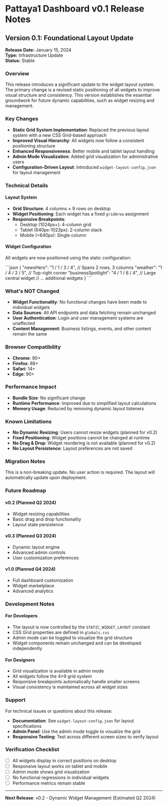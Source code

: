 # Pattaya1 Dashboard v0.1 Release Notes

## Version 0.1: Foundational Layout Update

**Release Date:** January 15, 2024  
**Type:** Infrastructure Update  
**Status:** Stable

### Overview

This release introduces a significant update to the widget layout system. The primary change is a revised static positioning of all widgets to improve visual structure and consistency. This version establishes the essential groundwork for future dynamic capabilities, such as widget resizing and management.

### Key Changes

- **Static Grid System Implementation**: Replaced the previous layout system with a new CSS Grid-based approach
- **Improved Visual Hierarchy**: All widgets now follow a consistent positioning structure
- **Enhanced Responsiveness**: Better mobile and tablet layout handling
- **Admin Mode Visualization**: Added grid visualization for administrative users
- **Configuration-Driven Layout**: Introduced `widget-layout-config.json` for layout management

### Technical Details

#### Layout System
- **Grid Structure**: 4 columns × 9 rows on desktop
- **Widget Positioning**: Each widget has a fixed `gridArea` assignment
- **Responsive Breakpoints**: 
  - Desktop (1024px+): 4-column grid
  - Tablet (640px-1023px): 2-column stack
  - Mobile (<640px): Single column

#### Widget Configuration
All widgets are now positioned using the static configuration:

\`\`\`json
{
  "newsHero": "1 / 1 / 3 / 4",    // Spans 2 rows, 3 columns
  "weather": "1 / 4 / 2 / 5",     // Top-right corner
  "businessSpotlight": "4 / 1 / 6 / 4", // Large central widget
  // ... additional widgets
}
\`\`\`

### What's NOT Changed

- **Widget Functionality**: No functional changes have been made to individual widgets
- **Data Sources**: All API endpoints and data fetching remain unchanged
- **User Authentication**: Login and user management systems are unaffected
- **Content Management**: Business listings, events, and other content remain the same

### Browser Compatibility

- **Chrome**: 90+
- **Firefox**: 88+
- **Safari**: 14+
- **Edge**: 90+

### Performance Impact

- **Bundle Size**: No significant change
- **Runtime Performance**: Improved due to simplified layout calculations
- **Memory Usage**: Reduced by removing dynamic layout listeners

### Known Limitations

- **No Dynamic Resizing**: Users cannot resize widgets (planned for v0.2)
- **Fixed Positioning**: Widget positions cannot be changed at runtime
- **No Drag & Drop**: Widget reordering is not available (planned for v0.2)
- **No Layout Persistence**: Layout preferences are not saved

### Migration Notes

This is a non-breaking update. No user action is required. The layout will automatically update upon deployment.

### Future Roadmap

#### v0.2 (Planned Q2 2024)
- Widget resizing capabilities
- Basic drag and drop functionality
- Layout state persistence

#### v0.3 (Planned Q3 2024)
- Dynamic layout engine
- Advanced admin controls
- User customization preferences

#### v1.0 (Planned Q4 2024)
- Full dashboard customization
- Widget marketplace
- Advanced analytics

### Development Notes

#### For Developers
- The layout is now controlled by the `STATIC_WIDGET_LAYOUT` constant
- CSS Grid properties are defined in `globals.css`
- Admin mode can be toggled to visualize the grid structure
- Widget components remain unchanged and can be developed independently

#### For Designers
- Grid visualization is available in admin mode
- All widgets follow the 4×9 grid system
- Responsive breakpoints automatically handle smaller screens
- Visual consistency is maintained across all widget sizes

### Support

For technical issues or questions about this release:
- **Documentation**: See `widget-layout-config.json` for layout specifications
- **Admin Panel**: Use the admin mode toggle to visualize the grid
- **Responsive Testing**: Test across different screen sizes to verify layout

### Verification Checklist

- [ ] All widgets display in correct positions on desktop
- [ ] Responsive layout works on tablet and mobile
- [ ] Admin mode shows grid visualization
- [ ] No functional regressions in individual widgets
- [ ] Performance metrics remain stable

---

**Next Release**: v0.2 - Dynamic Widget Management (Estimated Q2 2024)
